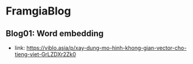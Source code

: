 # FramgiaBlog
## Blog01: Word embedding
* link: https://viblo.asia/p/xay-dung-mo-hinh-khong-gian-vector-cho-tieng-viet-GrLZDXr2Zk0
